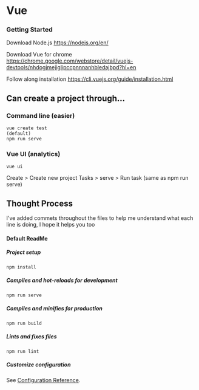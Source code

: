 # Vue

### Getting Started

Download Node.js
https://nodejs.org/en/

Download Vue for chrome
https://chrome.google.com/webstore/detail/vuejs-devtools/nhdogjmejiglipccpnnnanhbledajbpd?hl=en


Follow along installation
https://cli.vuejs.org/guide/installation.html

## Can create a project through... 
### Command line (easier)
```
vue create test
(default)
npm run serve
```

### Vue UI (analytics)
```
vue ui
```
Create > Create new project
Tasks > serve > Run task (same as npm run serve)


## Thought Process
I've added commets throughout the files to help me understand what each line is doing, I hope it helps you too



#### Default ReadMe
##### Project setup
```
npm install
```

##### Compiles and hot-reloads for development
```
npm run serve
```

##### Compiles and minifies for production
```
npm run build
```

##### Lints and fixes files
```
npm run lint
```

##### Customize configuration
See [Configuration Reference](https://cli.vuejs.org/config/).
